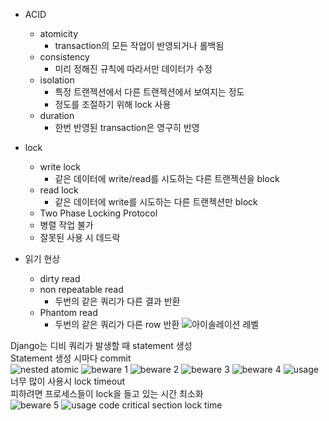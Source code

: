 * ACID
    * atomicity
        * transaction의 모든 작업이 반영되거나 롤백됨
    * consistency 
        * 미리 정해진 규칙에 따라서만 데이터가 수정 
    * isolation 
        * 특정 트랜젝션에서 다른 트랜젝션에서 보여지는 정도
        * 정도를 조절하기 위해 lock 사용
    * duration
        * 한번 반영된 transaction은 영구히 반영

* lock
    * write lock
        * 같은 데이터에 write/read를 시도하는 다른 트랜젝션을 block
    * read lock
        * 같은 데이터에 write를 시도하는 다른 트랜젝션만 block
    * Two Phase Locking Protocol
    * 병렬 작업 불가
    * 잘못된 사용 시 데드락

* 읽기 현상
    * dirty read
    * non repeatable read
        * 두번의 같은 쿼리가 다른 결과 반환
    * Phantom read
        * 두번의 같은 쿼리가 다른 row 반환
![아이솔레이션 레벨]()

Django는 디비 쿼리가 발생할 때 statement 생성\
Statement 생성 시마다 commit\
![nested atomic]()
![beware 1]()
![beware 2]()
![beware 3]()
![beware 4]()
![usage]()
너무 많이 사용시 lock timeout\
피하려면 프로세스들이 lock을 들고 있는 시간 최소화\
![beware 5]()
![usage code critical section lock time]()

